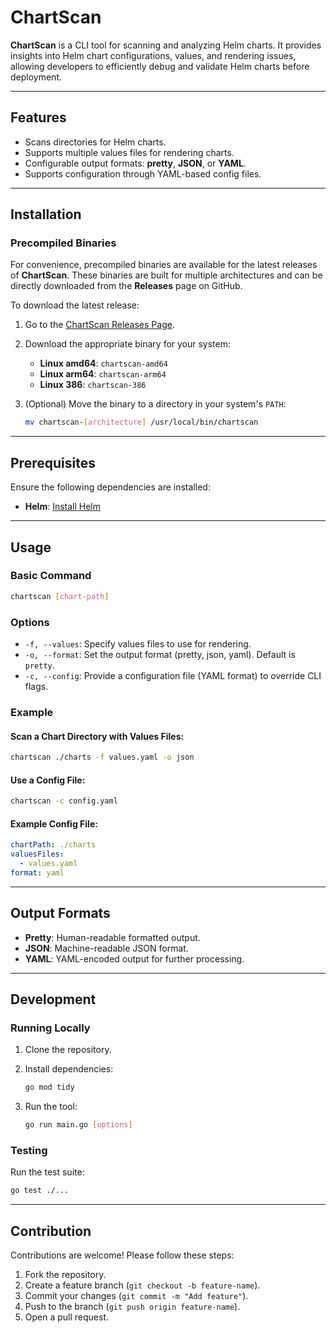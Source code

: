 # ChartScan

**ChartScan** is a CLI tool for scanning and analyzing Helm charts. It provides insights into Helm chart configurations, values, and rendering issues, allowing developers to efficiently debug and validate Helm charts before deployment.

---

## Features

- Scans directories for Helm charts.
- Supports multiple values files for rendering charts.
- Configurable output formats: **pretty**, **JSON**, or **YAML**.
- Supports configuration through YAML-based config files.

---

## Installation

### Precompiled Binaries

For convenience, precompiled binaries are available for the latest releases of **ChartScan**. These binaries are built for multiple architectures and can be directly downloaded from the **Releases** page on GitHub.

To download the latest release:

1. Go to the [ChartScan Releases Page](https://github.com/Jaydee94/chartscan/releases).
2. Download the appropriate binary for your system:
   - **Linux amd64**: `chartscan-amd64`
   - **Linux arm64**: `chartscan-arm64`
   - **Linux 386**: `chartscan-386`
3. (Optional) Move the binary to a directory in your system's `PATH`:

   ```bash
   mv chartscan-[architecture] /usr/local/bin/chartscan

---

## Prerequisites

Ensure the following dependencies are installed:

- **Helm**: [Install Helm](https://helm.sh/docs/intro/install/)

---

## Usage

### Basic Command

```bash
chartscan [chart-path]
```

### Options

- `-f, --values`: Specify values files to use for rendering.
- `-o, --format`: Set the output format (pretty, json, yaml). Default is `pretty`.
- `-c, --config`: Provide a configuration file (YAML format) to override CLI flags.

### Example

#### Scan a Chart Directory with Values Files:
```bash
chartscan ./charts -f values.yaml -o json
```

#### Use a Config File:
```bash
chartscan -c config.yaml
```

#### Example Config File:
```yaml
chartPath: ./charts
valuesFiles:
  - values.yaml
format: yaml
```

---

## Output Formats

- **Pretty**: Human-readable formatted output.
- **JSON**: Machine-readable JSON format.
- **YAML**: YAML-encoded output for further processing.

---

## Development

### Running Locally

1. Clone the repository.
2. Install dependencies:

   ```bash
   go mod tidy
   ```

3. Run the tool:

   ```bash
   go run main.go [options]
   ```

### Testing

Run the test suite:

```bash
go test ./...
```

---

## Contribution

Contributions are welcome! Please follow these steps:

1. Fork the repository.
2. Create a feature branch (`git checkout -b feature-name`).
3. Commit your changes (`git commit -m "Add feature"`).
4. Push to the branch (`git push origin feature-name`).
5. Open a pull request.
